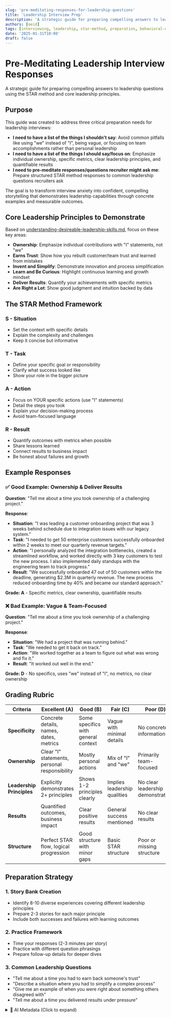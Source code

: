 ```yaml
---
slug: 'pre-meditating-responses-for-leadership-questions'
title: 'Leadership Interview Prep'
description: 'A strategic guide for preparing compelling answers to leadership questions using the STAR method and core leadership principles'
authors: [oeid]
tags: [interviewing, leadership, star-method, preparation, behavioral-questions]
date: '2025-01-31T10:00'
draft: false
---
```


# Pre-Meditating Leadership Interview Responses

A strategic guide for preparing compelling answers to leadership questions using the STAR method and core leadership principles.

## Purpose

This guide was created to address three critical preparation needs for leadership interviews:

- **I need to have a list of the things I shouldn't say**: Avoid common pitfalls like using "we" instead of "I", being vague, or focusing on team accomplishments rather than personal leadership
- **I need to have a list of the things I should say/focus on**: Emphasize individual ownership, specific metrics, clear leadership principles, and quantifiable results
- **I need to pre-meditate responses/questions recruiter might ask me**: Prepare structured STAR method responses to common leadership questions recruiters ask

The goal is to transform interview anxiety into confident, compelling storytelling that demonstrates leadership capabilities through concrete examples and measurable outcomes.

## Core Leadership Principles to Demonstrate

Based on [understanding-desireable-leadership-skills.md](./understanding-desireable-leadership-skills.md), focus on these key areas:

- **Ownership**: Emphasize individual contributions with "I" statements, not "we"
- **Earns Trust**: Show how you rebuilt customer/team trust and learned from mistakes
- **Invent and Simplify**: Demonstrate innovation and process simplification
- **Learn and Be Curious**: Highlight continuous learning and growth mindset
- **Deliver Results**: Quantify your achievements with specific metrics
- **Are Right a Lot**: Show good judgment and intuition backed by data

## The STAR Method Framework

### S - Situation
- Set the context with specific details
- Explain the complexity and challenges
- Keep it concise but informative

### T - Task
- Define your specific goal or responsibility
- Clarify what success looked like
- Show your role in the bigger picture

### A - Action
- Focus on YOUR specific actions (use "I" statements)
- Detail the steps you took
- Explain your decision-making process
- Avoid team-focused language

### R - Result
- Quantify outcomes with metrics when possible
- Share lessons learned
- Connect results to business impact
- Be honest about failures and growth

## Example Responses

### ✅ Good Example: Ownership & Deliver Results

**Question**: "Tell me about a time you took ownership of a challenging project."

**Response**:
- **Situation**: "I was leading a customer onboarding project that was 3 weeks behind schedule due to integration issues with our legacy system."
- **Task**: "I needed to get 50 enterprise customers successfully onboarded within 2 weeks to meet our quarterly revenue targets."
- **Action**: "I personally analyzed the integration bottlenecks, created a streamlined workflow, and worked directly with 3 key customers to test the new process. I also implemented daily standups with the engineering team to track progress."
- **Result**: "We successfully onboarded 47 out of 50 customers within the deadline, generating $2.3M in quarterly revenue. The new process reduced onboarding time by 40% and became our standard approach."

**Grade: A** - Specific metrics, clear ownership, quantifiable results

### ❌ Bad Example: Vague & Team-Focused

**Question**: "Tell me about a time you took ownership of a challenging project."

**Response**:
- **Situation**: "We had a project that was running behind."
- **Task**: "We needed to get it back on track."
- **Action**: "We worked together as a team to figure out what was wrong and fix it."
- **Result**: "It worked out well in the end."

**Grade: D** - No specifics, uses "we" instead of "I", no metrics, no clear ownership

## Grading Rubric

| Criteria | Excellent (A) | Good (B) | Fair (C) | Poor (D) |
|----------|---------------|----------|----------|----------|
| **Specificity** | Concrete details, names, dates, metrics | Some specifics with general context | Vague with minimal details | No concrete information |
| **Ownership** | Clear "I" statements, personal responsibility | Mostly personal actions | Mix of "I" and "we" | Primarily team-focused |
| **Leadership Principles** | Explicitly demonstrates 2+ principles | Shows 1-2 principles clearly | Implies leadership qualities | No clear leadership demonstration |
| **Results** | Quantified outcomes, business impact | Clear positive results | General success mentioned | No clear results |
| **Structure** | Perfect STAR flow, logical progression | Good structure with minor gaps | Basic STAR structure | Poor or missing structure |

## Preparation Strategy

### 1. Story Bank Creation
- Identify 8-10 diverse experiences covering different leadership principles
- Prepare 2-3 stories for each major principle
- Include both successes and failures with learning outcomes

### 2. Practice Framework
- Time your responses (2-3 minutes per story)
- Practice with different question phrasings
- Prepare follow-up details for deeper dives

### 3. Common Leadership Questions
- "Tell me about a time you had to earn back someone's trust"
- "Describe a situation where you had to simplify a complex process"
- "Give me an example of when you were right about something others disagreed with"
- "Tell me about a time you delivered results under pressure"

<details>
<summary>🤖 AI Metadata (Click to expand)</summary>

```yaml
# AI METADATA - DO NOT REMOVE OR MODIFY
# AI_UPDATE_INSTRUCTIONS:
# This document should be automatically updated when interview practices evolve or new leadership principles emerge.
# Follow these steps:
#
# 1. SCAN_SOURCES: Monitor /docs/5-interviewing/preparing/ for new leadership skill definitions
# 2. EXTRACT_DATA: Extract new leadership principles, interview questions, and grading criteria
# 3. UPDATE_CONTENT: Update examples, rubric, and common questions based on current practices
# 4. VERIFY_CHANGES: Ensure STAR method structure is maintained and examples are current
# 5. MAINTAIN_FORMAT: Preserve blog post pattern: Title → Purpose → Content → AI Metadata
#
# CONTENT_PATTERNS:
# - Leadership Principles: "Based on [understanding-desireable-leadership-skills.md](./understanding-desireable-leadership-skills.md)"
# - STAR Examples: "**Question**: ... **Response**: ... **Grade: [A-D]**"
# - Purpose Section: "I need to have a list of the things I [shouldn't/should] say"
# - Rubric Table: "| Criteria | Excellent (A) | Good (B) | Fair (C) | Poor (D) |"
#
# DATA_SOURCES:
# - /docs/5-interviewing/preparing/understanding-desireable-leadership-skills.md
# - /docs/5-interviewing/preparing/understanding-desireable-problem-solving-skills.md
# - Industry interview practices and evolving leadership frameworks
#
# UPDATE_TRIGGERS:
# - New leadership principles added to understanding-desireable-leadership-skills.md
# - Changes in interview practices or grading criteria
# - New common interview questions identified
# - Updates to STAR method best practices
#
# FORMATTING_RULES:
# - Maintain consistent "I need to..." format in Purpose section
# - Use ✅ and ❌ for good/bad examples
# - Keep grading rubric as markdown table
# - Preserve collapsible AI metadata section format
# - Use proper markdown headers and bullet points
#
# UPDATE_FREQUENCY: Quarterly or when leadership principles change
```

</details>


